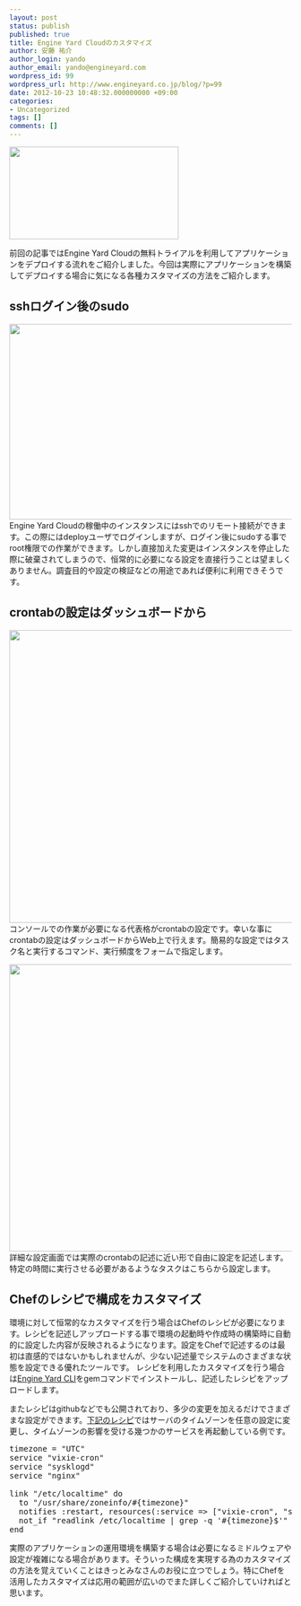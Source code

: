 ```yaml
---
layout: post
status: publish
published: true
title: Engine Yard Cloudのカスタマイズ
author: 安藤 祐介
author_login: yando
author_email: yando@engineyard.com
wordpress_id: 99
wordpress_url: http://www.engineyard.co.jp/blog/?p=99
date: 2012-10-23 10:48:32.000000000 +09:00
categories:
- Uncategorized
tags: []
comments: []
---
```

<a href="http://www.engineyard.co.jp/blog/wp-content/uploads/2012/10/EY3.Trdmrk.rgb_Hrzntl2.TM_.png"><img src="http://www.engineyard.co.jp/blog/wp-content/uploads/2012/10/EY3.Trdmrk.rgb_Hrzntl2.TM_.png" alt="" title="EY3.Trdmrk.rgb_Hrzntl2.TM" width="302" height="165" class="alignnone size-full wp-image-45" /></a>

前回の記事ではEngine Yard Cloudの無料トライアルを利用してアプリケーションをデプロイする流れをご紹介しました。今回は実際にアプリケーションを構築してデプロイする場合に気になる各種カスタマイズの方法をご紹介します。

<h2>sshログイン後のsudo</h2>
<a href="http://www.engineyard.co.jp/blog/wp-content/uploads/2012/10/kabayaki91-—-deploy@domU-12-31-39-09-62-49_-—-ssh-—-82×25.png"><img src="http://www.engineyard.co.jp/blog/wp-content/uploads/2012/10/kabayaki91-—-deploy@domU-12-31-39-09-62-49_-—-ssh-—-82×25.png" alt="" title="kabayaki91 — deploy@domU-12-31-39-09-62-49_~ — ssh — 82×25" width="579" height="349" class="alignnone size-full wp-image-113" /></a>
Engine Yard Cloudの稼働中のインスタンスにはsshでのリモート接続ができます。この際にはdeployユーザでログインしますが、ログイン後にsudoする事でroot権限での作業ができます。しかし直接加えた変更はインスタンスを停止した際に破棄されてしまうので、恒常的に必要になる設定を直接行うことは望ましくありません。調査目的や設定の検証などの用途であれば便利に利用できそうです。

<h2>crontabの設定はダッシュボードから</h2>
<a href="http://www.engineyard.co.jp/blog/wp-content/uploads/2012/10/Engine-Yard-Cloud-—-Scheduled-Jobs.png"><img src="http://www.engineyard.co.jp/blog/wp-content/uploads/2012/10/Engine-Yard-Cloud-—-Scheduled-Jobs.png" alt="" title="Engine Yard Cloud — Scheduled Jobs" width="636" height="522" class="alignnone size-full wp-image-104" /></a>
コンソールでの作業が必要になる代表格がcrontabの設定です。幸いな事にcrontabの設定はダッシュボードからWeb上で行えます。簡易的な設定ではタスク名と実行するコマンド、実行頻度をフォームで指定します。

<a href="http://www.engineyard.co.jp/blog/wp-content/uploads/2012/10/Engine-Yard-Cloud-—-Scheduled-Jobs-1.png"><img src="http://www.engineyard.co.jp/blog/wp-content/uploads/2012/10/Engine-Yard-Cloud-—-Scheduled-Jobs-1.png" alt="" title="Engine Yard Cloud — Scheduled Jobs-1" width="611" height="512" class="alignnone size-full wp-image-106" /></a>
詳細な設定画面では実際のcrontabの記述に近い形で自由に設定を記述します。特定の時間に実行させる必要があるようなタスクはこちらから設定します。

<h2>Chefのレシピで構成をカスタマイズ</h2>
環境に対して恒常的なカスタマイズを行う場合はChefのレシピが必要になります。レシピを記述しアップロードする事で環境の起動時や作成時の構築時に自動的に設定した内容が反映されるようになります。設定をChefで記述するのは最初は直感的ではないかもしれませんが、少ない記述量でシステムのさまざまな状態を設定できる優れたツールです。
レシピを利用したカスタマイズを行う場合は<a href="https://support.cloud.engineyard.com/entries/21009927-deploy-from-the-cli-engine-yard-cli-user-guide" target="_blank">Engine Yard CLI</a>をgemコマンドでインストールし、記述したレシピをアップロードします。

またレシピはgithubなどでも公開されており、多少の変更を加えるだけでさまざまな設定ができます。<a href="https://github.com/cookbooks/ey-timezone/blob/master/recipes/default.rb" target="_blank">下記のレシピ</a>ではサーバのタイムゾーンを任意の設定に変更し、タイムゾーンの影響を受ける幾つかのサービスを再起動している例です。

<pre>
timezone = "UTC"
service "vixie-cron"
service "sysklogd"
service "nginx"

link "/etc/localtime" do
  to "/usr/share/zoneinfo/#{timezone}"
  notifies :restart, resources(:service => ["vixie-cron", "sysklogd", "nginx"]), :delayed
  not_if "readlink /etc/localtime | grep -q '#{timezone}$'"
end
</pre>

実際のアプリケーションの運用環境を構築する場合は必要になるミドルウェアや設定が複雑になる場合があります。そういった構成を実現する為のカスタマイズの方法を覚えていくことはきっとみなさんのお役に立つでしょう。特にChefを活用したカスタマイズは応用の範囲が広いのでまた詳しくご紹介していければと思います。
